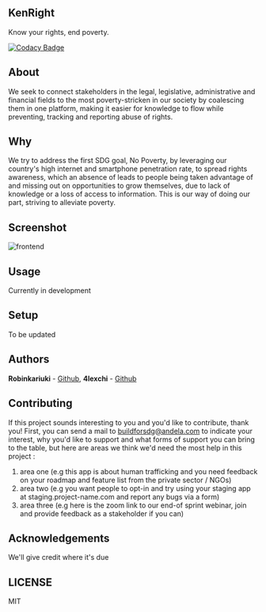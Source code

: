 ## KenRight

Know your rights, end poverty.

[![Codacy Badge](https://api.codacy.com/project/badge/Grade/640b8dcf41d64f8e94cffb399af089df)](https://app.codacy.com/gh/BuildForSDG/team-177-frontend?utm_source=github.com&utm_medium=referral&utm_content=BuildForSDG/team-177-frontend&utm_campaign=Badge_Grade_Settings)


## About

We seek to connect stakeholders in the legal, legislative, administrative and financial fields to the most poverty-stricken in our society by coalescing them in one platform, making it easier for knowledge to flow while preventing, tracking and reporting abuse of rights. 

## Why

We try to address the first SDG goal, No Poverty, by leveraging our country's high internet and smartphone penetration rate, to
spread rights awareness, which an absence of leads to people being taken advantage of and missing out on opportunities to grow
themselves, due to lack of knowledge or a loss of access to information. This is our way of doing our part, striving to
alleviate poverty.

## Screenshot

![frontend](https://user-images.githubusercontent.com/57438007/84054049-78452f80-a9bb-11ea-8a87-91c9465217ff.png)

## Usage

Currently in development

## Setup

To be updated

## Authors

**Robinkariuki** - [Github](https://github.com/Robinkariuki),  **4lexchi** - [Github](https://github.com/4lexchi) 

## Contributing
If this project sounds interesting to you and you'd like to contribute, thank you!
First, you can send a mail to buildforsdg@andela.com to indicate your interest, why you'd like to support and what forms of support you can bring to the table, but here are areas we think we'd need the most help in this project :
1.  area one (e.g this app is about human trafficking and you need feedback on your roadmap and feature list from the private sector / NGOs)
2.  area two (e.g you want people to opt-in and try using your staging app at staging.project-name.com and report any bugs via a form)
3.  area three (e.g here is the zoom link to our end-of sprint webinar, join and provide feedback as a stakeholder if you can)

## Acknowledgements

We'll give credit where it's due

## LICENSE
MIT

